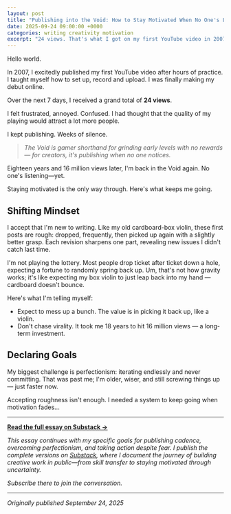 ```yaml
---
layout: post
title: "Publishing into the Void: How to Stay Motivated When No One's Listening"
date: 2025-09-24 09:00:00 +0000
categories: writing creativity motivation
excerpt: "24 views. That's what I got on my first YouTube video in 2007. Eighteen years and 16 million views later, I'm back in the Void again—this time with writing."
---
```


Hello world.

In 2007, I excitedly published my first YouTube video after hours of practice. I taught myself how to set up, record and upload. I was finally making my debut online.

Over the next 7 days, I received a grand total of **24 views**.

I felt frustrated, annoyed. Confused. I had thought that the quality of my playing would attract a lot more people.

I kept publishing. Weeks of silence.

> *The Void is gamer shorthand for grinding early levels with no rewards — for creators, it's publishing when no one notices.*

Eighteen years and 16 million views later, I'm back in the Void again. No one's listening—yet.

Staying motivated is the only way through. Here's what keeps me going.

## Shifting Mindset

I accept that I'm new to writing. Like my old cardboard-box violin, these first posts are rough: dropped, frequently, then picked up again with a slightly better grasp. Each revision sharpens one part, revealing new issues I didn't catch last time.

I'm not playing the lottery. Most people drop ticket after ticket down a hole, expecting a fortune to randomly spring back up. Um, that's not how gravity works; it's like expecting my box violin to just leap back into my hand — cardboard doesn't bounce.

Here's what I'm telling myself:

* Expect to mess up a bunch. The value is in picking it back up, like a violin.
* Don't chase virality. It took me 18 years to hit 16 million views — a long-term investment.

## Declaring Goals

My biggest challenge is perfectionism: iterating endlessly and never committing. That was past me; I'm older, wiser, and still screwing things up — just faster now.

Accepting roughness isn't enough. I needed a system to keep going when motivation fades...

---

**[Read the full essay on Substack →](https://benchanviolin.substack.com/p/publishing-into-the-void)**

*This essay continues with my specific goals for publishing cadence, overcoming perfectionism, and taking action despite fear. I publish the complete versions on [Substack](https://benchanviolin.substack.com), where I document the journey of building creative work in public—from skill transfer to staying motivated through uncertainty.*

*Subscribe there to join the conversation.*

---

*Originally published September 24, 2025*
